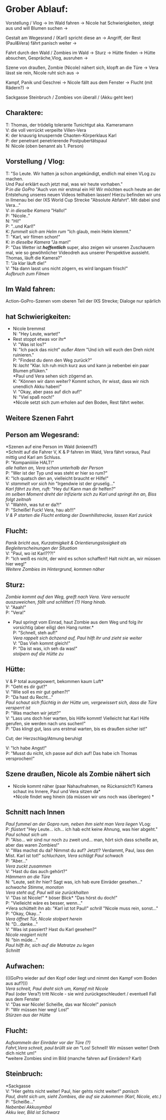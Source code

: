 
#  Grober Ablauf:
Vorstellung / Vlog -> Im Wald fahren -> Nicole hat Schwierigkeiten, steigt aus und will Blumen suchen -> 

Gestalt am Wegesrand / (Karl) spricht diese an -> Angriff, der Rest (Paul&Vera) fährt panisch weiter ->  

Fahrt durch den Wald / Zombies im Wald -> Sturz -> Hütte finden -> Hütte absuchen, Gespräche,Vlog, ausruhen -> 

Szene von draußen, Zombie (Nicole) nähert sich, klopft an die Türe → Vera lässt sie rein, Nicole ruht sich aus →  
 
Kampf, Panik und Geschrei -> Nicole fällt aus dem Fenster -> Flucht (mit Rädern?) ->  

Sackgasse Steinbruch / Zombies von überall / (Akku geht leer) 


##  Charaktere: 

T: Thomas, der trödelig tolerante Tunichtgut aka. Kameramann  
V: die voll verrückt verpeilte Villen-Vera  
K: der knausrig knuspernde Chaoten-Körperklaus Karl  
P: der penetrant penetrierende Postpubertätspaul  
N: Nicole (oben benannt als 1. Person)  


## Vorstellung / Vlog:  
T: "So Leute. Wir hatten ja schon angekündigt, endlich mal einen VLog zu machen.  
Und Paul erklärt euch jetzt mal, was wir heute vorhaben."  
P:*in die GoPro* "Auch von mir erstmal ein Hi! Wir möchten euch heute an der Entstehung unseres neuen Videos 
teilhaben lassen! Hierzu befinden wir uns in Ilmenau bei der IXS World Cup Strecke "Absolute Abfahrt". Mit dabei sind Vera..."  
V: *in dieselbe Kamera* "Hallo!"  
P: "Nicole.."  
N: "Hi!"  
P: "..und Karl!"  
K: *fummelt sich am Helm rum* "Ich glaub, mein Helm klemmt."  
T: "Karl, wir filmen schon!"  
K: *in dieselbe Kamera* "Ja man!"   
P: "Das Wetter ist ***hoffentlich*** super, also zeigen wir unseren Zuschauern mal, wie so gewöhnlicher Videodreh aus unserer Perspektive aussieht.  
Thomas, läuft die Kamera?"  
T: "Ja klar läuft die!"  
V: "Na dann lasst uns nicht zögern, es wird langsam frisch!"  
*Aufbruch zum Filmen*  


## Im Wald fahren:  
Action-GoPro-Szenen vom oberen Teil der IXS Strecke; Dialoge nur spärlich


##  hat Schwierigkeiten:  
* Nicole bremmst  
N: "Hey Leute, wartet!"  
* Rest stoppt etwas vor ihr*  
V: "Was ist los?"  
N: "Ich pack das nicht" *außer Atem* "Und ich will euch den Dreh nicht ruinieren."  
P: "Findest du denn den Weg zurück?"  
N: *lacht* "Klar. Ich ruh mich kurz aus und kann ja nebenbei ein paar Blumen pflüken."  
*Paul und Vera sehen sich zögernd an.  
K: "Können wir dann weiter? Kommt schon, ihr wisst, dass wir nich unendlich Akku haben!"  
V: "Okay, aber pass auf dich auf!"  
N: "Viel spaß noch!"  
*Nicole setzt sich zum erholen auf den Boden, Rest fährt weiter.   


##  Weitere Szenen Fahrt


##  Person am Wegesrand:  
*Szenen auf eine Person im Wald (knieend?)  
*Schnitt auf die Fahrer V, K & P fahren im Wald, Vera fährt voraus, Paul mittig und Karl am Schluss.  
P: "Kompaniiiiiie HALT!"  
*alle halten an, Vera schon unterhalb der Person*  
P: "Wer ist der Typ und was steht er hier so rum?"  
K: "Ich quatsch den an, vielleicht braucht er Hilfe!"  
V: *stammelt vor sich hin* "Irgendwie ist der gruselig..."  
*Karl fährt zu ihm, ruft:* "Hey du! Kann man dir helfen?"  
*im selben Moment dreht der Infizierte sich zu Karl und springt ihn an, Biss folgt zeitnah*  
V: "Wahhh, was tut er da?!"  
P: "Scheiße! Fuck! Vera, hau ab!!!"  
*V & P starten die Flucht entlang der Downhillstrecke, lassen Karl zurück*  


## Flucht:  
*Panik bricht aus, Kurzatmigkeit & Orientierungslosigkeit als Begleiterscheinungen der Situation*  
V: "Paul, wo ist Karl???!"  
P: "Ich weiß es nicht, der wird es schon schaffen!! Halt nicht an, wir müssen hier weg!"  
*Weitere Zombies im Hintergrund, kommen näher*  


##  Sturz:  
*Zombie kommt auf den Weg, greift nach Vera. Vera versucht auszuweichen, fällt und schlittert (?) Hang hinab.*  
V: "Aaah!"  
P: "Vera!"  
* Paul springt vom Einrad, haut Zombie aus dem Weg und folg ihr vorsichtig (aber eilig) den Hang runter.*  
P: "Schnell, steh auf!"  
*Vera rappelt sich ächzend auf, Paul hilft ihr und zieht sie weiter*  
V: "Das Vieh kommt gleich!"  
P: "Da ist was, ich seh da was!"  
*stolpern auf die Hütte zu*  


##  Hütte:  
V & P total ausgepowert, bekommen kaum Luft*  
P: "Geht es dir gut?"  
V: "Wie soll es mir gut gehen?!"  
P: "Da hast du Recht..."  
*Paul schaut sich flüchtig in der Hütte um,  vergewissert sich, dass die Türe versperrt ist*  
P: "Was machen wir jetzt?"  
V: "Lass uns doch hier warten, bis Hilfe kommt! Vielleicht hat Karl Hilfe gerufen, sie werden nach uns suchen!"  
P: "Das klingt gut, lass uns erstmal warten, bis es draußen sicher ist!"  

Cut; der Herzschlag/Atmung beruhigt  

V: "Ich habe Angst!"  
P: "Musst du nicht, ich passe auf dich auf! Das habe ich Thomas versprochen!"  


## Szene draußen, Nicole als Zombie nähert sich  
* Nicole kommt näher (paar Nahaufnahmen, ne Rückansicht?) Kamera schaut ins Innere, Paul und Vera sitzen da*  
*Nicole findet weg hinein (da müssen wir uns noch was überlegen) *  

##  Schnitt nach Innen  
*Paul fummel an der Gopro rum, neben ihm sieht man Vera liegen* VLog:  
P: *flüstert* "Hey Leute... ich... ich hab echt keine Ahnung, was hier abgeht." *Paul schaut sich um*  
P: "Also... wir sind nur noch zu zweit und... man, hört sich dass scheiße an, aber das waren Zombies!"  
V: "Was machst du da? Nimmst du auf? Jetzt!? Verdammt, Paul, lass den Mist. Karl ist tot!" *schluchzen, Vera schlägt Paul schwach*  
P: "Aber..."  
*Vera zuckt zusammen*  
V: "Hast du das auch gehört?"  
*Hämmern an die Türe*  
N: "Leute, seit ihr hier? Sagt was, ich hab eure Einräder gesehen..." *schwache Stimme, monoton*  
*Vera steht auf, Paul will sie zurückhalten*  
V: "Das ist Nicole!" * böser Blick* "Das hörst du doch!"  
P: "Vielleicht wäre es besser, wenn..."  
*Vera schüttelt ihn ab: "Karl ist tot Paul!" *schrill* "Nicole muss rein, sonst..."  
P: "Okay, Okay..."  
*Vera öffnet Tür, Nicole stolpert herein*  
N: "D...danke..."  
V: "Was ist passiert? Hast du Karl gesehen?"  
*Nicole reagiert nicht*  
N: "bin müde..."  
*Paul hilft ihr, sich auf die Matratze zu legen*  
*Schnitt*  


## Aufwachen:  
(((GoPro wieder auf den Kopf oder liegt und nimmt den Kampf vom Boden aus auf?)))  
*Vera schreit, Paul dreht sich um, Kampf mit Nicole*  
Paul (oder Vera?) tritt Nicole - sie wird zurückgeschleudert  / eventuell Fall aus dem Fenster  
V: "Das war Nicole! Scheiße, das war Nicole!" *panisch*  
P: "Wir müssen hier weg! Los!"  
*Stürzen aus der Hütte*  


## Flucht:  
*Aufsammeln der Einräder vor der Türe (?)*  
*Fahrt,Vera schreit, paul brüllt sie an* "Los! Schnell! Wir müssen weiter! Dreh dich nicht um!"   
*weitere Zombies sind im Bild (manche fahren auf Einrädern? Karl)  

## Steinbruch:  
*Sackgasse  
V: "Hier gehts nicht weiter! Paul, hier gehts nicht weiter!" *panisch*  
*Paul, dreht sich um, sieht Zombies, die auf sie zukommen (Karl, Nicole, etc.)*  
P: "Scheiße..."  
*Nebenbei Akkusymbol*  
*Akku leer, Bild ist Schwarz*  
